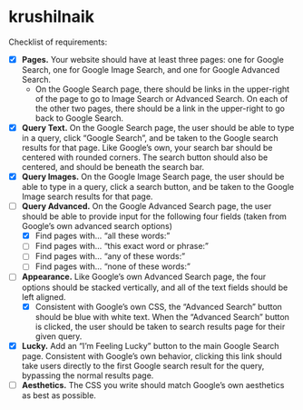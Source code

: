 # krushilnaik

Checklist of requirements:

- [x] **Pages.** Your website should have at least three pages: one for Google Search, one for Google Image Search, and one for Google Advanced Search.
  - On the Google Search page, there should be links in the upper-right of the page to go to Image Search or Advanced Search. On each of the other two pages, there should be a link in the upper-right to go back to Google Search.
- [x] **Query Text.** On the Google Search page, the user should be able to type in a query, click “Google Search”, and be taken to the Google search results for that page.
Like Google’s own, your search bar should be centered with rounded corners. The search button should also be centered, and should be beneath the search bar.
- [x] **Query Images.** On the Google Image Search page, the user should be able to type in a query, click a search button, and be taken to the Google Image search results for that page.
- [ ] **Query Advanced.** On the Google Advanced Search page, the user should be able to provide input for the following four fields (taken from Google’s own advanced search options)
  - [x] Find pages with… “all these words:”
  - [ ] Find pages with… “this exact word or phrase:”
  - [ ] Find pages with… “any of these words:”
  - [ ] Find pages with… “none of these words:”
- [ ] **Appearance.** Like Google’s own Advanced Search page, the four options should be stacked vertically, and all of the text fields should be left aligned.
  - [x] Consistent with Google’s own CSS, the “Advanced Search” button should be blue with white text. When the “Advanced Search” button is clicked, the user should be taken to search results page for their given query.
- [x] **Lucky.** Add an “I’m Feeling Lucky” button to the main Google Search page. Consistent with Google’s own behavior, clicking this link should take users directly to the first Google search result for the query, bypassing the normal results page.
- [ ] **Aesthetics.** The CSS you write should match Google’s own aesthetics as best as possible.
